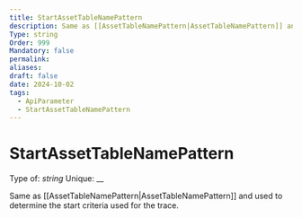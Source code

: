 ```yaml
---
title: StartAssetTableNamePattern
description: Same as [[AssetTableNamePattern|AssetTableNamePattern]] and used to determine the start criteria used for the trace.
Type: string
Order: 999
Mandatory: false
permalink: 
aliases: 
draft: false
date: 2024-10-02
tags:
  - ApiParameter
  - StartAssetTableNamePattern
---
```

# StartAssetTableNamePattern

Type of: _string_
Unique: __

Same as [[AssetTableNamePattern|AssetTableNamePattern]] and used to determine the start criteria used for the trace.
